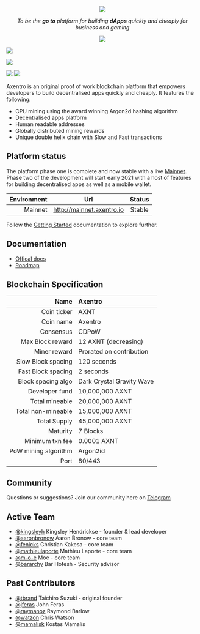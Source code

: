 <p align="center">
  <img src="https://raw.githubusercontent.com/Axentro/Axentro/master/imgs/axentro_logo.svg?sanitize=true"/>
</p>

<p align="center"><i>To be the <b>go to</b> platform for building <b>dApps</b> quickly and cheaply for business and gaming</i></p>

<p align="center">
<a href="https://github.com/Axentro/Axentro/actions/workflows/linux-ci.yml"><img src="https://github.com/Axentro/Axentro/actions/workflows/linux-ci.yml/badge.svg?branch=master"/></a>

<a href="https://github.com/Axentro/Axentro/actions/workflows/macos-ci.yml"><img src="https://github.com/Axentro/Axentro/actions/workflows/macos-ci.yml/badge.svg?branch=master"/></a>

<a href="https://circleci.com/gh/Axentro/Axentro/tree/master"><img src="https://circleci.com/gh/Axentro/Axentro.svg?style=shield&circle-token=099c1a2ed8be9aebf10eb09f79d65dfa4b05cf8e"></a>

<a href="https://t.me/axentrohq"><img src="https://img.shields.io/static/v1.svg?label=chat&message=telegram&color=informational"/></a>
<a href="https://twitter.com/axentrohq"><img src="https://img.shields.io/twitter/follow/axentrohq.svg?label=Follow&style=social"/></a>
</p>

Axentro is an original proof of work blockchain platform that empowers developers to build decentralised apps quickly and cheaply. It features the following:

* CPU mining using the award winning Argon2d hashing algorithm
* Decentralised apps platform
* Human readable addresses
* Globally distributed mining rewards
* Unique double helix chain with Slow and Fast transactions

## Platform status

The platform phase one is complete and now stable with a live [Mainnet](http://mainnet.axentro.io). Phase two of the development will start early 2021 with a host of features for building decentralised apps as well as a mobile wallet.

|          Environment |                Url                |    Status    |
| -------------------: | :-------------------------------: | :----------: |
|              Mainnet | http://mainnet.axentro.io         |   Stable     |

Follow the [Getting Started](https://guide.axentro.io/) documentation to explore further.

## Documentation

* [Offical docs](https://guide.axentro.io/)
* [Roadmap](https://app.milanote.com/1KNIbi1ZRRBl6O?p=zcgg4WMTcH3)

## Blockchain Specification

|                 Name  |  Axentro                    |
| --------------------: | :-------------------------- |
|          Coin ticker  |  AXNT                       |
|            Coin name  |  Axentro                    |
|            Consensus  |  CDPoW                      |
|     Max Block reward  |  12 AXNT (decreasing)       |
|         Miner reward  |  Prorated on contribution   |
|   Slow Block spacing  |  120 seconds                |
|   Fast Block spacing  |  2 seconds                  |
|   Block spacing algo  |  Dark Crystal Gravity Wave  |
|       Developer fund  |  10,000,000 AXNT            |
|       Total mineable  |  20,000,000 AXNT            |
|   Total non-mineable  |  15,000,000 AXNT            |
|         Total Supply  |  45,000,000 AXNT            |
|             Maturity  |  7 Blocks                   |
|      Minimum txn fee  |  0.0001 AXNT                |
| PoW mining algorithm  |  Argon2id                   |
|                 Port  |  80/443                     |


## Community

Questions or suggestions? Join our community here on [Telegram](https://t.me/axentrohq)

## Active Team

- [@kingsleyh](https://github.com/kingsleyh) Kingsley Hendrickse - founder & lead developer
- [@aaronbronow](https://github.com/aaronbronow) Aaron Bronow - core team
- [@fenicks](https://github.com/fenicks) Christian Kakesa - core team
- [@mathieulaporte](https://github.com/mathieulaporte) Mathieu Laporte - core team
- [@m-o-e](https://github.com/m-o-e) Moe - core team
- [@bararchy](https://github.com/bararchy) Bar Hofesh - Security advisor

## Past Contributors

- [@tbrand](https://github.com/tbrand) Taichiro Suzuki - original founder
- [@jferas](https://github.com/jferas) John Feras
- [@raymanoz](https://github.com/raymanoz) Raymond Barlow
- [@watzon](https://github.com/watzon) Chris Watson
- [@mamalisk](https://github.com/mamalisk) Kostas Mamalis